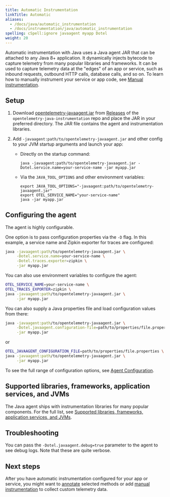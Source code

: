 ```yaml
---
title: Automatic Instrumentation
linkTitle: Automatic
aliases:
  - /docs/java/automatic_instrumentation
  - /docs/instrumentation/java/automatic_instrumentation
spelling: cSpell:ignore javaagent myapp Dotel
weight: 20
---
```


Automatic instrumentation with Java uses a Java agent JAR that can be attached
to any Java 8+ application. It dynamically injects bytecode to capture telemetry
from many popular libraries and frameworks. It can be used to capture telemetry
data at the "edges" of an app or service, such as inbound requests, outbound
HTTP calls, database calls, and so on. To learn how to manually instrument your
service or app code, see [Manual instrumentation](../manual).

## Setup

1.  Download [opentelemetry-javaagent.jar][] from [Releases][] of the
    `opentelemetry-java-instrumentation` repo and place the JAR in your
    preferred directory. The JAR file contains the agent and instrumentation
    libraries.
2.  Add `-javaagent:path/to/opentelemetry-javaagent.jar` and other config to
    your JVM startup arguments and launch your app:

    - Directly on the startup command:

      ```shell
      java -javaagent:path/to/opentelemetry-javaagent.jar -Dotel.service.name=your-service-name -jar myapp.jar
      ```

    - Via the `JAVA_TOOL_OPTIONS` and other environment variables:

      ```shell
      export JAVA_TOOL_OPTIONS="-javaagent:path/to/opentelemetry-javaagent.jar"
      export OTEL_SERVICE_NAME="your-service-name"
      java -jar myapp.jar
      ```

## Configuring the agent

The agent is highly configurable.

One option is to pass configuration properties via the `-D` flag. In this
example, a service name and Zipkin exporter for traces are configured:

```sh
java -javaagent:path/to/opentelemetry-javaagent.jar \
     -Dotel.service.name=your-service-name \
     -Dotel.traces.exporter=zipkin \
     -jar myapp.jar
```

You can also use environment variables to configure the agent:

```sh
OTEL_SERVICE_NAME=your-service-name \
OTEL_TRACES_EXPORTER=zipkin \
java -javaagent:path/to/opentelemetry-javaagent.jar \
     -jar myapp.jar
```

You can also supply a Java properties file and load configuration values from
there:

```sh
java -javaagent:path/to/opentelemetry-javaagent.jar \
     -Dotel.javaagent.configuration-file=path/to/properties/file.properties \
     -jar myapp.jar
```

or

```sh
OTEL_JAVAAGENT_CONFIGURATION_FILE=path/to/properties/file.properties \
java -javaagent:path/to/opentelemetry-javaagent.jar \
     -jar myapp.jar
```

To see the full range of configuration options, see [Agent Configuration][].

## Supported libraries, frameworks, application services, and JVMs

The Java agent ships with instrumentation libraries for many popular components.
For the full list, see [Supported libraries, frameworks, application services,
and JVMs][support].

## Troubleshooting

You can pass the `-Dotel.javaagent.debug=true` parameter to the agent to see
debug logs. Note that these are quite verbose.

## Next steps

After you have automatic instrumentation configured for your app or service, you
might want to [annotate](annotations) selected methods or add
[manual instrumentation](../manual) to collect custom telemetry data.

[agent configuration]: agent-config
[opentelemetry-javaagent.jar]:
  https://github.com/open-telemetry/opentelemetry-java-instrumentation/releases/latest/download/opentelemetry-javaagent.jar
[releases]:
  https://github.com/open-telemetry/opentelemetry-java-instrumentation/releases
[support]:
  https://github.com/open-telemetry/opentelemetry-java-instrumentation/blob/main/docs/supported-libraries.md
